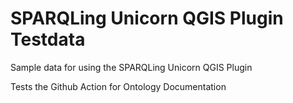# SPARQLing Unicorn QGIS Plugin Testdata 

Sample data for using the SPARQLing Unicorn QGIS Plugin

Tests the Github Action for Ontology Documentation

